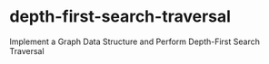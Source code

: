 # depth-first-search-traversal
Implement a Graph Data Structure and Perform Depth-First Search Traversal
